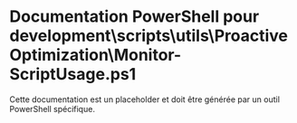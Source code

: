 # Documentation PowerShell pour development\scripts\utils\ProactiveOptimization\Monitor-ScriptUsage.ps1

Cette documentation est un placeholder et doit être générée par un outil PowerShell spécifique.
